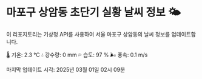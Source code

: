 
# 마포구 상암동 초단기 실황 날씨 정보 🌤️

이 리포지토리는 기상청 API를 사용하여 서울 마포구 상암동의 날씨 정보를 업데이트합니다. 

🌡️ 기온: 2.3 ℃
💧 강수량: 0 mm
💦 습도: 97 %
🌬️ 풍속: 0.1 m/s

마지막 업데이트 시각: 2025년 03월 01일 02시 09분    
